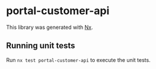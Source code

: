 # portal-customer-api

This library was generated with [Nx](https://nx.dev).

## Running unit tests

Run `nx test portal-customer-api` to execute the unit tests.
